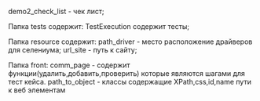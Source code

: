 
demo2_check_list - чек лист;

Папка tests содержит:
TestExecution содержит тесты;

Папка resource содержит:
path_driver - место расположение драйверов для селениума;
url_site - путь к сайту;

Папка front:
comm_page - содержит функции(удалить,добавить,проверить) которые являются шагами для тест кейса.
path_to_object - классы содержащие XPath,css,id,name пути к веб элементам 